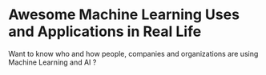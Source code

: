# Awesome Machine Learning Uses and Applications in Real Life

Want to know who and how people, companies and organizations are using Machine Learning and AI ? 


